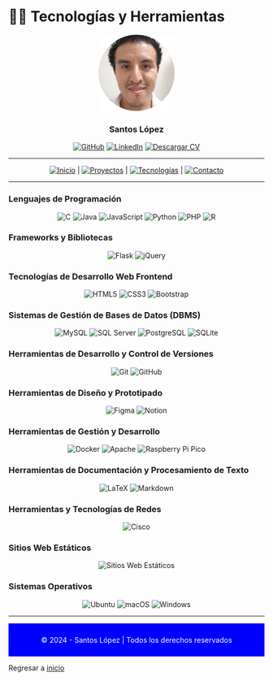 # 🧑‍💻 Tecnologías y Herramientas

<div align="center">
  <img src="img/santoslopez.png" alt="Foto de Perfil de Santos" width="150"/>
  <h3>Santos López</h3>
  <!--p>
    <strong>Ingeniero de Software y Desarrollador Web</strong><br/>
    Especializado en desarrollo web full stack, apasionado por soluciones digitales.
  </p-->

  <div align="center">
    <!--img src="https://visitor-badge.laobi.icu/badge?page_id=santoslopez.github.io" alt="Contador de visitas"-->
    <a href="https://github.com/santoslopez" target="_blank"><img src="https://img.shields.io/badge/-GitHub-000000?logo=github&logoColor=fff" alt="GitHub"/></a>
    <a href="https://linkedin.com/in/lopezsantos" target="_blank"><img src="https://img.shields.io/badge/-LinkedIn-0077B5?logo=linkedin&logoColor=fff" alt="LinkedIn"/></a>
    <a href="https://santoslopez.github.io/assets/cv/resume.pdf" target="_blank"><img src="https://img.shields.io/badge/-Descargar%20Currículum-%231E1E1E?logo=pdf&logoColor=fff" alt="Descargar CV"/></a>
  </div>
</div>

---

<div align="center">
  <a href="README.md"><img src="https://img.shields.io/badge/-Inicio-007bff?logo=home&logoColor=fff" alt="Inicio"/></a> | 
  <a href="proyectos.md"><img src="https://img.shields.io/badge/-Proyectos-28a745?logo=project-diagram&logoColor=fff" alt="Proyectos"/></a> |
  <a href="tecnologias.md"><img src="https://img.shields.io/badge/-Tecnologías-ff6347?logo=tools&logoColor=fff" alt="Tecnologías"/></a> |
  <a href="contactar.md"><img src="https://img.shields.io/badge/-Contacto-007bff?logo=envelope&logoColor=fff" alt="Contacto"/></a>
</div>


---


### Lenguajes de Programación
<div align="center">
  <img src="https://img.shields.io/badge/-C-A8B9CC?logo=c&logoColor=fff" alt="C"/>
  <img src="https://img.shields.io/badge/-Java-007396?logo=java&logoColor=fff" alt="Java"/>
  <img src="https://img.shields.io/badge/-JavaScript-F7DF1E?logo=javascript&logoColor=fff" alt="JavaScript"/>
  <img src="https://img.shields.io/badge/-Python-3776AB?logo=python&logoColor=fff" alt="Python"/>
  <img src="https://img.shields.io/badge/-PHP-787CB5?logo=php&logoColor=fff" alt="PHP"/>
  <img src="https://img.shields.io/badge/-R-276DC3?logo=r&logoColor=fff" alt="R"/>
</div>

### Frameworks y Bibliotecas
<div align="center">
  <img src="https://img.shields.io/badge/-Flask-000000?logo=flask&logoColor=fff" alt="Flask"/>
  <img src="https://img.shields.io/badge/-jQuery-0769AD?logo=jquery&logoColor=fff" alt="jQuery"/>
</div>

### Tecnologías de Desarrollo Web Frontend
<div align="center">
  <img src="https://img.shields.io/badge/-HTML5-E34F26?logo=html5&logoColor=fff" alt="HTML5"/>
  <img src="https://img.shields.io/badge/-CSS3-1572B6?logo=css3&logoColor=fff" alt="CSS3"/>
  <img src="https://img.shields.io/badge/-Bootstrap-7952B3?logo=bootstrap&logoColor=fff" alt="Bootstrap"/>
</div>

### Sistemas de Gestión de Bases de Datos (DBMS)
<div align="center">
  <img src="https://img.shields.io/badge/-MySQL-4479A1?logo=mysql&logoColor=fff" alt="MySQL"/>
  <img src="https://img.shields.io/badge/-SQL_Server-CC2927?logo=microsoftsqlserver&logoColor=fff" alt="SQL Server"/>
  <img src="https://img.shields.io/badge/-PostgreSQL-336791?logo=postgresql&logoColor=fff" alt="PostgreSQL"/>
  <img src="https://img.shields.io/badge/-SQLite-003B57?logo=sqlite&logoColor=fff" alt="SQLite"/>
</div>

### Herramientas de Desarrollo y Control de Versiones
<div align="center">
  <img src="https://img.shields.io/badge/-Git-F05032?logo=git&logoColor=fff" alt="Git"/>
  <img src="https://img.shields.io/badge/-GitHub-181717?logo=github&logoColor=fff" alt="GitHub"/>
</div>

### Herramientas de Diseño y Prototipado
<div align="center">
  <img src="https://img.shields.io/badge/-Figma-F24E1E?logo=figma&logoColor=fff" alt="Figma"/>
  <img src="https://img.shields.io/badge/-Notion-000000?logo=notion&logoColor=fff" alt="Notion"/>
</div>

### Herramientas de Gestión y Desarrollo
<div align="center">
  <img src="https://img.shields.io/badge/-Docker-2496ED?logo=docker&logoColor=fff" alt="Docker"/>
  <img src="https://img.shields.io/badge/-Apache-D22128?logo=apache&logoColor=fff" alt="Apache"/>
  <img src="https://img.shields.io/badge/-Raspberry_Pi_Pico-A22846?logo=raspberrypi&logoColor=fff" alt="Raspberry Pi Pico"/>
</div>

### Herramientas de Documentación y Procesamiento de Texto
<div align="center">
  <img src="https://img.shields.io/badge/-LaTeX-008080?logo=latex&logoColor=fff" alt="LaTeX"/>
  <img src="https://img.shields.io/badge/-Markdown-000000?logo=markdown&logoColor=fff" alt="Markdown"/>
</div>

### Herramientas y Tecnologías de Redes
<div align="center">
  <img src="https://img.shields.io/badge/-Cisco-1BA0D7?logo=cisco&logoColor=fff" alt="Cisco"/>
</div>

### Sitios Web Estáticos
<div align="center">
  <!-- Añadir otras herramientas o frameworks si es necesario -->
  <img src="https://img.shields.io/badge/-Sitios_Web_Estáticos-4B0082?logo=jekyll&logoColor=fff" alt="Sitios Web Estáticos"/>
</div>

### Sistemas Operativos
<div align="center">
  <img src="https://img.shields.io/badge/-Ubuntu-E95420?logo=ubuntu&logoColor=fff" alt="Ubuntu"/>
  <img src="https://img.shields.io/badge/-macOS-000000?logo=apple&logoColor=fff" alt="macOS"/>
  <img src="https://img.shields.io/badge/-Windows-0078D6?logo=windows&logoColor=fff" alt="Windows"/>
</div>

---
<div align="center" style="background-color: blue; color: white; padding: 10px;">
  <p>© 2024 - Santos López | Todos los derechos reservados</p>
</div>


Regresar a <a href="https://github.com/santoslopez">inicio</a>
